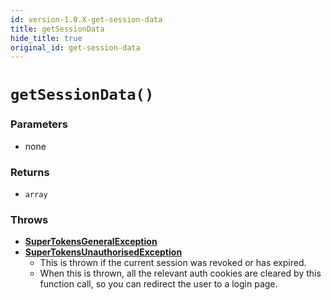 ```yaml
---
id: version-1.0.X-get-session-data
title: getSessionData
hide_title: true
original_id: get-session-data
---
```


# `getSessionData()`

### Parameters
- none

### Returns
- `array`

### Throws
- **[SuperTokensGeneralException](../error-handling/general-error)**
- **[SuperTokensUnauthorisedException](../error-handling/unauthorised)**
    - This is thrown if the current session was revoked or has expired.
    - When this is thrown, all the relevant auth cookies are cleared by this function call, so you can redirect the user to a login page.